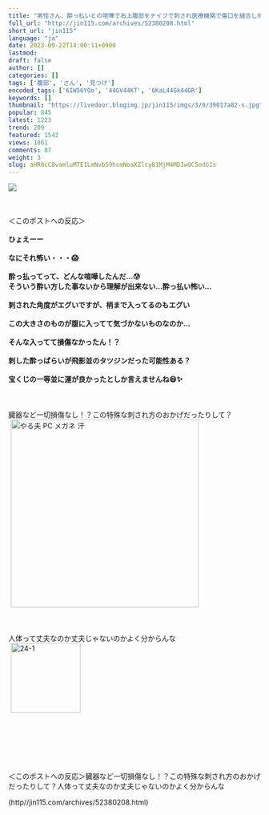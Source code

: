 ```yaml
---
title: "男性さん、酔っ払いとの喧嘩で右上腹部をナイフで刺され医療機関で傷口を縫合し帰宅→翌日、今度は左上腹部に痛みを感じ病院で検査→ヤバイものを見つけてしまう… "
full_url: "http://jin115.com/archives/52380208.html"
short_url: "jin115"
language: "ja"
date: 2023-09-22T14:00:11+0900
lastmod: 
draft: false
author: []
categories: []
tags: ['腹部', 'さん', '見つけ']
encoded_tags: ['6IW56YOo', '44GV44KT', '6KaL44Gk44GR']
keywords: []
thumbnail: "https://livedoor.blogimg.jp/jin115/imgs/3/9/39017a82-s.jpg"
popular: 845
latest: 1223
trend: 209
featured: 1542
views: 1861
comments: 87
weight: 3
slug: aHR0cC8vamluMTE1LmNvbS9hcmNoaXZlcy81MjM4MDIwOC5odG1s
---
```


![](https://livedoor.blogimg.jp/jin115/imgs/3/9/39017a82-s.jpg)

<div><a name='more'></a> <br> <br> ＜このポストへの反応＞<br> <br> <b>ひょえーー</b><br> <br> <b>なにそれ怖い・・・😱</b><br> <br> <b>酔っ払ってって、どんな喧嘩したんだ…😰<br> そういう酔い方した事ないから理解が出来ない…酔っ払い怖い…<br> </b><br> <b>刺された角度がエグいですが、柄まで入ってるのもエグい</b><br> <br> <b>この大きさのものが腹に入ってて気づかないものなのか…<br> </b><br> <b>そんな入ってて損傷なかったん！？</b><br> <br> <b>刺した酔っぱらいが飛影並のタツジンだった可能性ある？</b><br> <br> <b>宝くじの一等並に運が良かったとしか言えませんね😆✨</b><br> <br> <br> <br> 臓器など一切損傷なし！？この特殊な刺され方のおかげだったりして？<br> <img src='https//livedoor.blogimg.jp/jin115/imgs/3/2/325b885b.gif' alt='やる夫 PC メガネ 汗' width='375' border='0' hspace='5' class='pict'><br> <br> <br> <br> 人体って丈夫なのか丈夫じゃないのかよく分からんな<br> <img src='https//livedoor.blogimg.jp/jin115/imgs/3/1/3194595d.gif' alt='24-1' width='139' border='0' hspace='5' class='pict'><br> <br> <br> <br> <br> <br> <br> <p>＜このポストへの反応＞臓器など一切損傷なし！？この特殊な刺され方のおかげだったりして？人体って丈夫なのか丈夫じゃないのかよく分からんな</p></div>

(http//jin115.com/archives/52380208.html)
